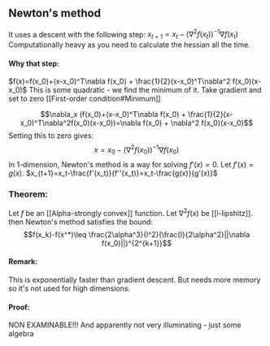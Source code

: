 ## Newton's method
It uses a descent with the following step:
$x_{t+1}=x_t-(\nabla^2 f(x_t))^{-1}\nabla f(x_t)$
Computationally heavy as you need to calculate the hessian all the time.

#### Why that step:
$f(x)=f(x_0)+(x-x_0)^T\nabla f(x_0) + \frac{1}{2}(x-x_0)^T\nabla^2 f(x_0)(x-x_0)$
This is some quadratic - we find the minimum of it.
Take gradient and set to zero [[First-order condition#Minimum]]

$$\nabla_x (f(x_0)+(x-x_0)^T\nabla f(x_0) + \frac{1}{2}(x-x_0)^T\nabla^2f(x_0)(x-x_0))=\nabla f(x_0) + \nabla^2 f(x_0)(x-x_0)$$
Setting this to zero gives: $$x=x_0 - (\nabla^2 f(x_0))^{-1}\nabla f(x_0)$$
In 1-dimension, Newton's method is a way for solving $f'(x)=0$. Let $f'(x)=g(x)$.
$x_{t+1}=x_t-\frac{f'(x_t)}{f''(x_t)}=x_t-\frac{g(x)}{g'(x)}$

### Theorem:
Let $f$ be an [[Alpha-strongly convex]] function. Let $\nabla^2f(x)$ be [[l-lipshitz]]. then Newton's method satisfies the bound:
$$f(x_k)-f(x^*)\leq \frac{2\alpha^3}{l^2}(\frac{l}{2\alpha^2}||\nabla f(x_0)||)^{2^{k+1}}$$
#### Remark:
This is exponentially faster than gradient descent. But needs more memory so it's not used for high dimensions.

#### Proof: 
NON EXAMINABLE!!!
And apparently not very illuminating - just some algebra